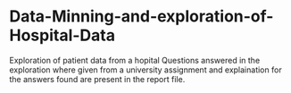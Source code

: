 # Data-Minning-and-exploration-of-Hospital-Data
Exploration of patient data from a hopital
Questions answered in the exploration where given from a university assignment and explaination for the answers found are present in the report file.
